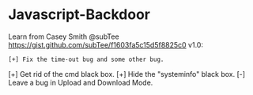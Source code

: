 # Javascript-Backdoor
Learn from  Casey Smith @subTee
https://gist.github.com/subTee/f1603fa5c15d5f8825c0
v1.0:

	[+] Fix the time-out bug and some other bug.
  [+] Get rid of  the cmd black box.
  [+] Hide the "systeminfo" black box.
  [-] Leave a bug in Upload and Download Mode.
